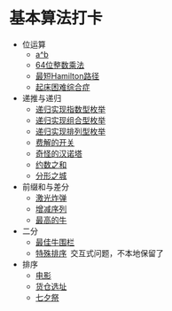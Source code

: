 # 基本算法打卡

- 位运算
  - [a^b](PowerABC.java)
  - [64位整数乘法](BitOF64IntegerMultiplication.java)
  - [最短Hamilton路径](ShortestHamiltonPath.java)
  - [起床困难综合症](DTOS.java)
- 递推与递归
  - [递归实现指数型枚举](ExponentialEnumeration.java)
  - [递归实现组合型枚举](CombinationEnumeration.java)
  - [递归实现排列型枚举](ArrangedEnumeration.java)
  - [费解的开关](ConfusingSwitch.java)
  - [奇怪的汉诺塔](WeirdHanoiTower.java)
  - [约数之和](DivisorsSum.java)
  - [分形之城](FractalsCity.java)
- 前缀和与差分
  - [激光炸弹](LaserBomb.java)
  - [增减序列](IncDec.java)
  - [最高的牛](TallestCow.java)
- 二分
    - [最佳牛围栏](BestCattleFence.java)
    - [特殊排序](https://www.acwing.com/problem/content/115/)&#x2002;交互式问题，不本地保留了
- 排序
  - [电影](Movie.java)
  - [货仓选址](WarehouseLocationSelection.java)
  - [七夕祭](TanabataFestival.java)
